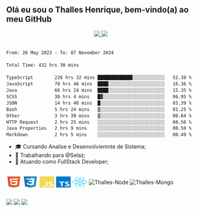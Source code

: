 ## Olá eu sou o Thalles Henrique, bem-vindo(a) ao meu GitHub

<div align="center">
  <a href="https://github.com/Thalles-HsA">
  <img height="180em" src="https://github-readme-stats.vercel.app/api?username=Thalles-HsA&show_icons=true&theme=radical&include_all_commits=true&count_private=true"/>
  <img height="180em" src="https://github-readme-stats.vercel.app/api/top-langs/?username=Thalles-HsA&exclude_repo=github-readme-stats,Pong,Freeway-JS&langs_count=5&theme=radical"/>
</div><br>
  
  <!--START_SECTION:waka-->

```txt
From: 26 May 2023 - To: 07 November 2024

Total Time: 432 hrs 30 mins

TypeScript        226 hrs 32 mins █████████████░░░░░░░░░░░░   52.38 %
JavaScript        70 hrs 46 mins  ████░░░░░░░░░░░░░░░░░░░░░   16.36 %
Java              66 hrs 24 mins  ████░░░░░░░░░░░░░░░░░░░░░   15.35 %
SCSS              30 hrs 4 mins   █▓░░░░░░░░░░░░░░░░░░░░░░░   06.95 %
JSON              14 hrs 40 mins  █░░░░░░░░░░░░░░░░░░░░░░░░   03.39 %
Bash              5 hrs 24 mins   ▒░░░░░░░░░░░░░░░░░░░░░░░░   01.25 %
Other             3 hrs 39 mins   ▒░░░░░░░░░░░░░░░░░░░░░░░░   00.84 %
HTTP Request      2 hrs 25 mins   ░░░░░░░░░░░░░░░░░░░░░░░░░   00.56 %
Java Properties   2 hrs 9 mins    ░░░░░░░░░░░░░░░░░░░░░░░░░   00.50 %
Markdown          2 hrs 5 mins    ░░░░░░░░░░░░░░░░░░░░░░░░░   00.49 %
```

<!--END_SECTION:waka-->

  - 🎓 Cursando Analise e Desenvolviemnte de Sistema;
  - 🌱 Trabalhando para @Selaz;
  - 🎯 Atuando como FullStack Developer;
 
<div style="display: inline_block"><br>
  <img align="center" alt="Thalles-HTML" height="30" width="40" src="https://raw.githubusercontent.com/devicons/devicon/master/icons/html5/html5-original.svg">
  <img align="center" alt="Thalles-CSS" height="30" width="40" src="https://raw.githubusercontent.com/devicons/devicon/master/icons/css3/css3-original.svg">
  <img align="center" alt="Thalles-Js" height="30" width="40" src="https://raw.githubusercontent.com/devicons/devicon/master/icons/javascript/javascript-plain.svg">
  <img align="center" alt="Thalles-Ts" height="30" width="40" src="https://raw.githubusercontent.com/devicons/devicon/master/icons/typescript/typescript-plain.svg">
  <img align="center" alt="Thalles-React" height="30" width="40" src="https://raw.githubusercontent.com/devicons/devicon/master/icons/react/react-original.svg">
  <img align="center" alt="Thalles-Node" height="30" width="40" src="https://cdn.jsdelivr.net/gh/devicons/devicon/icons/nodejs/nodejs-original.svg" />
  <img align="center" alt="Thalles-Mongo" height="30" width="40" src="https://cdn.jsdelivr.net/gh/devicons/devicon/icons/mongodb/mongodb-original.svg" />
  
</div>

 ##
  
<div>
  <a href="https://www.linkedin.com/in/thalles-hsa" target="_blank"><img src="https://img.shields.io/badge/-LinkedIn-%230077B5?style=for-the-badge&logo=linkedin&logoColor=white" target="_blank"></a> 
  <a href="https://instagram.com/thalleshsa" target="_blank"><img src="https://img.shields.io/badge/-Instagram-%23E4405F?style=for-the-badge&logo=instagram&logoColor=white" target="_blank"></a>
  <a href = "mailto:thsa.henrique@gmail.com"><img src="https://img.shields.io/badge/-Gmail-%23333?style=for-the-badge&logo=gmail&logoColor=white" target="_blank"></a>
   
</div>

